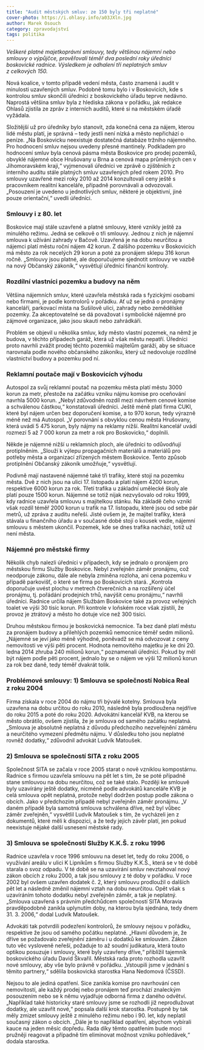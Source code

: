 ```yaml
---
title: "Audit městských smluv: ze 150 byly tři neplatné"
cover-photo: https://i.ohlasy.info/a03JXln.jpg
author: Marek Osouch
category: zpravodajství
tags: politika
---
```


*Veškeré platné majetkoprávní smlouvy, tedy většinou nájemní nebo smlouvy o výpůjčce, prověřovali téměř dva poslední roky úředníci boskovické radnice. Výsledkem je odhalení tří neplatných smluv z celkových 150.*

Nová koalice, v tomto případě vedení města, často znamená i audit v minulosti uzavřených smluv. Podobně tomu bylo i v Boskovicích, kde s kontrolou smluv skončili úředníci z boskovického úřadu teprve nedávno. Naprostá většina smluv byla z hlediska zákona v pořádku, jak redakce Ohlasů zjistila ze zpráv z interních auditů, které si na městském úřadě vyžádala.

Složitější už pro úředníky bylo stanovit, zda konečná cena za nájem, kterou lidé městu platí, je správná – tedy jestli není nízká a město nepřichází o peníze. „Na Boskovicku neexistuje dostatečná databáze tržního nájemného. Pro hodnocení smluv nejsou uvedeny přesné mantinely. Podkladem pro hodnocení smluv byla cenová pásma města Boskovice pro prodej pozemků, obvyklé nájemné obce Hrušovany u Brna a cenová mapa průměrných cen v Jihomoravském kraji,“ vyjmenovali úředníci ve zprávě o zjištěních z interního auditu stále platných smluv uzavřených před rokem 2010. Pro smlouvy uzavřené mezi roky 2010 až 2014 konzultovali ceny ještě s pracovníkem realitní kanceláře, případně porovnávali a odvozovali. „Posouzení je uvedeno u jednotlivých smluv, některé je objektivní, jiné pouze orientační,“ uvedli úředníci.

### Smlouvy i z 80. let

Boskovice mají stále uzavřené a platné smlouvy, které vznikly ještě za minulého režimu. Jedná se celkově o tři smlouvy. Jednou z nich je nájemní smlouva k užívání zahrady v Bačově. Uzavřená je na dobu neurčitou a nájemci platí městu roční nájem 42 korun. Z dalšího pozemku v Boskovicích má město za rok necelých 29 korun a poté za pronájem sklepu 316 korun ročně. „Smlouvy jsou platné, ale doporučujeme sjednotit smlouvy ve vazbě na nový Občanský zákoník,“ vysvětlují úředníci finanční kontroly.

### Rozdílní vlastníci pozemku a budovy na něm

Většina nájemních smluv, které uzavřela městská rada s fyzickými osobami nebo firmami, je podle kontrolorů v pořádku. Ať už se jedná o pronájmy kanceláří, parkovací místa na Sušilově ulici, zahrady nebo zemědělské pozemky. Za akceptovatelné se dá považovat i symbolické nájemné pro zájmové organizace, jako jsou skauti nebo zahrádkáři.

Problém se objevil u několika smluv, kdy město vlastní pozemek, na němž je budova, v těchto případech garáž, která už však městu nepatří. Úředníci proto navrhli zvážit prodej těchto pozemků majitelům garáží, aby se situace narovnala podle nového občanského zákoníku, který už nedovoluje rozdílné vlastnictví budovy a pozemku pod ní.

### Reklamní poutače mají v Boskovicích výhodu

Autospol za svůj reklamní poutač na pozemku města platí městu 3000 korun za metr, přestože na začátku vzniku nájmu komise pro oceňování navrhla 5000 korun. „Nebyl zdůvodněn rozdíl mezi návrhem cenové komise a schválenou částkou,“ konstatovali úředníci. Ještě méně platí firma CUKI, které byl nájem určen bez doporučení komise, a to 970 korun, tedy výrazně méně než má Autospol. „V porovnání s obvyklou cenou města Hrušovany, která uvádí 5 475 korun, byly nájmy na reklamy nižší. Realitní kancelář uvádí rozmezí 5 až 7 000 korun za metr a rok pro Boskovicko,“ doplnili.

Někde je nájemné nižší u reklamních ploch, ale úředníci to odůvodňují protiplněním. „Slouží k výlepu propagačních materiálů a materiálů pro potřeby města a organizací zřízených městem Boskovice. Tento způsob protiplnění Občanský zákoník umožňuje,“ vysvětlují.

Podivně mají nastavené nájemné také tři trafiky, které stojí na pozemku města. Dvě z nich jsou na ulici 17. listopadu a platí nájem 4200 korun, respektive 6000 korun za rok. Třetí trafika u základní umělecké školy ale platí pouze 1500 korun. Nájemné se totiž nijak nezvyšovalo od roku 1999, kdy radnice uzavřela smlouvu s majitelkou stánku. Na základě čeho vznikl však rozdíl téměř 2000 korun u trafik na 17. listopadu, které jsou od sebe pár metrů, už zpráva z auditu neřeší. Jisté ovšem je, že majitel trafiky, která stávala u finančního úřadu a v současné době stojí o kousek vedle, nájemní smlouvu s městem ukončil. Pozemek, kde se dnes trafika nachází, totiž už není města.

### Nájemné pro městské firmy

Několik chyb nalezli úředníci v případech, kdy se jednalo o pronájem pro městskou firmu Služby Boskovice. Nebyl zveřejněn záměr pronájmu, což neodporuje zákonu, dále ale nebyla zmíněna rozloha, ani cena pozemku v případě parkovišť, o které se firma po Boskovicích stará. „Kontrola doporučuje uvést plochu v metrech čtverečních a na rozšířený účel pronájmu, tj. pořádání prodejních trhů, navýšit cenu pronájmu,“ navrhli úředníci. Radnice určila nájem Službám Boskovice také za provoz veřejných toalet ve výši 30 tisíc korun. Při kontrole v loňském roce však zjistili, že provoz je ztrátový a město ho dotuje více než 300 tisíci.

Druhou městskou firmou je boskovická nemocnice. Ta bez daně platí městu za pronájem budovy a přilehlých pozemků nemocnice téměř sedm milionů. „Nájemné se jeví jako méně výhodné, poněvadž se má odvozovat z ceny nemovitosti ve výši pěti procent. Hodnota nemovitého majetku je ke dni 20. ledna 2014 zhruba 240 milionů korun,“ poznamenali úředníci. Pokud by měl být nájem podle pěti procent, jednalo by se o nájem ve výši 12 milionů korun za rok bez daně, tedy téměř dvakrát tolik.

### Problémové smlouvy: 1) Smlouva se společností Nobica Real z roku 2004

Firma získala v roce 2004 do nájmu tři bývalé kotelny. Smlouva byla uzavřena na dobu určitou do roku 2010, následně byla prodloužena nejdříve do roku 2015 a poté do roku 2020. Advokátní kancelář KVB, na kterou se město obrátilo, ovšem zjistila, že je smlouva od samého začátku neplatná. „Smlouva je absolutně neplatná z důvodu předchozího nezveřejnění záměru a neurčitého vymezení předmětu nájmu. V důsledku toho jsou neplatné rovněž dodatky,“ zdůvodnil advokát Ludvík Matoušek.

### 2) Smlouva se společností SITA z roku 2005

Společnost SITA se začala v roce 2005 starat o nově vzniklou kompostárnu. Radnice s firmou uzavřela smlouvu na pět let s tím, že se poté případně stane smlouvou na dobu neurčitou, což se také stalo. Později ke smlouvě byly uzavírány ještě dodatky, nicméně podle advokátů kanceláře KVB je celá smlouva opět neplatná, protože nebyl dodržen postup podle zákona o obcích. Jako v předchozím případě nebyl zveřejněn záměr pronájmu. „V daném případě byla samotná smlouva schválena dříve, než byl vůbec záměr zveřejněn,“ vysvětlil Ludvík Matoušek s tím, že vycházeli jen z dokumentů, které měli k dispozici, a že tedy jejich závěr platí, jen pokud neexistuje nějaké další usnesení městské rady.

### 3) Smlouva se společností Služby K.K.Š. z roku 1996

Radnice uzavřela v roce 1996 smlouvu na deset let, tedy do roku 2006, o využívání areálu v ulici K Lipníkům s firmou Služby K.K.Š., která se v té době starala o svoz odpadu. V té době se na uzavírání smluv nevztahoval nový zákon obcích z roku 2000, a tak jsou smlouvy z té doby v pořádku. V roce 2002 byl ovšem uzavřen dodatek č. 2, který smlouvu prodloužil o dalších pět let a následně změnil nájemní vztah na dobu neurčitou. Opět však s uzavíráním tohoto dodatku nebyl zveřejněn záměr, a tak je neplatný. „Smlouva uzavřená s právním předchůdcem společností SITA Moravia pravděpodobně zanikla uplynutím doby, na kterou byla sjednána, tedy dnem 31. 3. 2006,“ dodal Ludvík Matoušek.

Advokáti tak potvrdili podezření kontrolorů, že smlouvy nejsou v pořádku, respektive že jsou od samého počátku neplatné. „Hlavní důvodem je, že dříve se požadovalo zveřejnění záměru i u dodatků ke smlouvám. Zákon tuto věc vysloveně neřeší, požaduje to až soudní judikatura, která touto optikou posuzuje i smlouvy, které byly uzavřeny dříve,“ přiblížil tajemník boskovického úřadu David Škvařil. Městská rada proto rozhodla uzavřít nové smlouvy, aby vše bylo právně v pořádku. „Vstoupili jsme v jednání s těmito partnery,“ sdělila boskovická starostka Hana Nedomová (ČSSD).

Nejsou to ale jediná opatření. Sice zanikla komise pro navrhování cen nemovitostí, ale každý prodej nebo pronájem teď prochází znaleckým posouzením nebo se k němu vyjadřuje odborná firma z daného odvětví. „Například také historicky staré smlouvy jsme se rozhodli již neprodlužovat dodatky, ale uzavřít nové,“ popsala další krok starostka. Postupně by tak měly zmizet smlouvy ještě z minulého režimu nebo i 90. let, kdy neplatil současný zákon o obcích. „Dále je to například opatření, abychom vybírali kauce na jeden měsíc dopředu. Rada díky těmto opatřením bude moci pružněji reagovat a případně tím eliminovat možnost vzniku pohledávek,“ dodala starostka.


